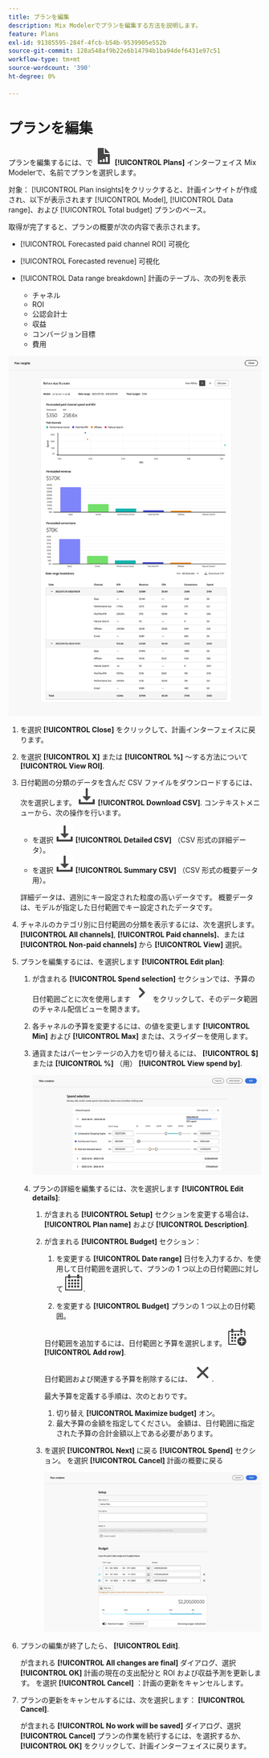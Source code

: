 ```yaml
---
title: プランを編集
description: Mix Modelerでプランを編集する方法を説明します。
feature: Plans
exl-id: 91385595-284f-4fcb-b54b-9539905e552b
source-git-commit: 128a548af9b22e6b14794b1ba94def6431e97c51
workflow-type: tm+mt
source-wordcount: '390'
ht-degree: 0%

---
```


# プランを編集

プランを編集するには、で ![プラン](../assets/icons/FileChart.svg) **[!UICONTROL Plans]** インターフェイス Mix Modelerで、名前でプランを選択します。

対象： [!UICONTROL Plan insights]をクリックすると、計画インサイトが作成され、以下が表示されます [!UICONTROL Model], [!UICONTROL Data range]、および [!UICONTROL Total budget] プランのベース。

取得が完了すると、プランの概要が次の内容で表示されます。

- [!UICONTROL Forecasted paid channel ROI] 可視化
- [!UICONTROL Forecasted revenue] 可視化
- [!UICONTROL Data range breakdown] 計画のテーブル、次の列を表示

   - チャネル
   - ROI
   - 公認会計士
   - 収益
   - コンバージョン目標
   - 費用

![プランの概要](../assets/overview-plan.png)

1. を選択 **[!UICONTROL Close]** をクリックして、計画インターフェイスに戻ります。

1. を選択 **[!UICONTROL X]** または **[!UICONTROL  %]** ～する方法について **[!UICONTROL View ROI]**.

1. 日付範囲の分類のデータを含んだ CSV ファイルをダウンロードするには、次を選択します。 ![Download](../assets/icons/Download.svg) **[!UICONTROL Download CSV]**. コンテキストメニューから、次の操作を行います。

   - を選択 ![Download](../assets/icons/Download.svg) **[!UICONTROL Detailed CSV]** （CSV 形式の詳細データ）。
   - を選択 ![Download](../assets/icons/Download.svg) **[!UICONTROL Summary CSV]** （CSV 形式の概要データ用）。

   詳細データは、週別にキー設定された粒度の高いデータです。 概要データは、モデルが指定した日付範囲でキー設定されたデータです。

1. チャネルのカテゴリ別に日付範囲の分類を表示するには、次を選択します。 **[!UICONTROL All channels]**, **[!UICONTROL Paid channels]**、または **[!UICONTROL Non-paid channels]** から **[!UICONTROL View]** 選択。

1. プランを編集するには、を選択します **[!UICONTROL Edit plan]**:

   1. が含まれる **[!UICONTROL Spend selection]** セクションでは、予算の日付範囲ごとに次を使用します ![山形](../assets/icons/ChevronRight.svg) をクリックして、そのデータ範囲のチャネル配信ビューを開きます。

   1. 各チャネルの予算を変更するには、の値を変更します **[!UICONTROL Min]** および **[!UICONTROL Max]** または、スライダーを使用します。

   1. 通貨またはパーセンテージの入力を切り替えるには、 **[!UICONTROL $]** または **[!UICONTROL %]** （用） **[!UICONTROL View spend by]**.

      ![費用の選択](../assets/spend-selection.png)

   1. プランの詳細を編集するには、次を選択します **[!UICONTROL Edit details]**:

      1. が含まれる **[!UICONTROL Setup]** セクションを変更する場合は、 **[!UICONTROL Plan name]** および **[!UICONTROL Description]**.

      1. が含まれる **[!UICONTROL Budget]** セクション：

         1. を変更する **[!UICONTROL Date range]** 日付を入力するか、を使用して日付範囲を選択して、プランの 1 つ以上の日付範囲に対して ![カレンダー](../assets/icons/Calendar.svg).

         1. を変更する **[!UICONTROL Budget]** プランの 1 つ以上の日付範囲。

         日付範囲を追加するには、日付範囲と予算を選択します。 ![CalendarAdd](../assets/icons/CalendarAdd.svg) **[!UICONTROL Add row]**.

         日付範囲および関連する予算を削除するには、 ![閉じる](../assets/icons/Close.svg).

         最大予算を定義する手順は、次のとおりです。

         1. 切り替え **[!UICONTROL Maximize budget]** オン。
         1. 最大予算の金額を指定してください。 金額は、日付範囲に指定された予算の合計金額以上である必要があります。

      1. を選択 **[!UICONTROL Next]** に戻る **[!UICONTROL Spend]** セクション。 を選択 **[!UICONTROL Cancel]** 計画の概要に戻る

         ![プランの詳細](../assets/plan-details.png)


1. プランの編集が終了したら、 **[!UICONTROL Edit]**.

   が含まれる **[!UICONTROL All changes are final]** ダイアログ、選択 **[!UICONTROL OK]** 計画の現在の支出配分と ROI および収益予測を更新します。 を選択 **[!UICONTROL Cancel]** ：計画の更新をキャンセルします。

1. プランの更新をキャンセルするには、次を選択します： **[!UICONTROL Cancel]**.

   が含まれる **[!UICONTROL No work will be saved]** ダイアログ、選択 **[!UICONTROL Cancel]** プランの作業を続行するには、を選択するか、 **[!UICONTROL OK]** をクリックして、計画インターフェイスに戻ります。
